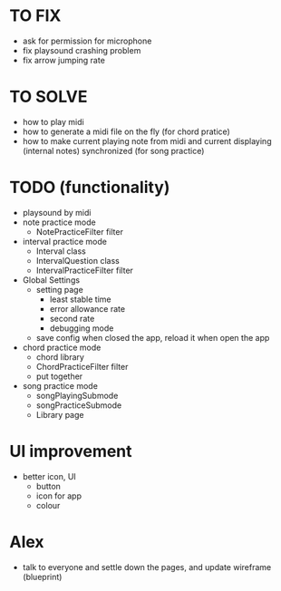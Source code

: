 # TO FIX
- ask for permission for microphone
- fix playsound crashing problem
- fix arrow jumping rate

# TO SOLVE
- how to play midi
- how to generate a midi file on the fly (for chord pratice)
- how to make current playing note from midi and current displaying (internal notes) synchronized (for song practice)

# TODO (functionality)
- playsound by midi
- note practice mode
  - NotePracticeFilter  filter
- interval practice mode
  - Interval class
  - IntervalQuestion class
  - IntervalPracticeFilter filter
- Global Settings
  - setting page
    - least stable time
    - error allowance rate
    - second rate
    - debugging mode
  - save config when closed the app, reload it when open the app
- chord practice mode
  - chord library 
  - ChordPracticeFilter filter
  - put together
- song practice mode
  - songPlayingSubmode
  - songPracticeSubmode
  - Library page

# UI improvement
- better icon, UI
  - button
  - icon for app
  - colour

# Alex
- talk to everyone and settle down the pages, and update wireframe (blueprint)
